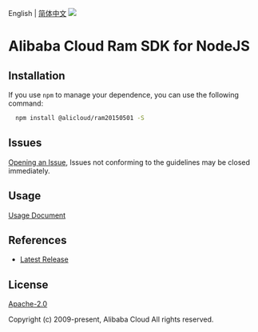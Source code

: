 English | [简体中文](README-CN.md)
![](https://aliyunsdk-pages.alicdn.com/icons/AlibabaCloud.svg)

# Alibaba Cloud Ram SDK for NodeJS

## Installation
If you use `npm` to manage your dependence, you can use the following command:

```sh
  npm install @alicloud/ram20150501 -S
```

## Issues
[Opening an Issue](https://github.com/aliyun/alibabacloud-typescript-sdk/issues/new), Issues not conforming to the guidelines may be closed immediately.

## Usage
[Usage Document](https://github.com/aliyun/alibabacloud-typescript-sdk/blob/master/docs/Usage-EN.md#quick-examples)

## References
* [Latest Release](https://github.com/aliyun/alibabacloud-typescript-sdk/)

## License
[Apache-2.0](http://www.apache.org/licenses/LICENSE-2.0)

Copyright (c) 2009-present, Alibaba Cloud All rights reserved.
